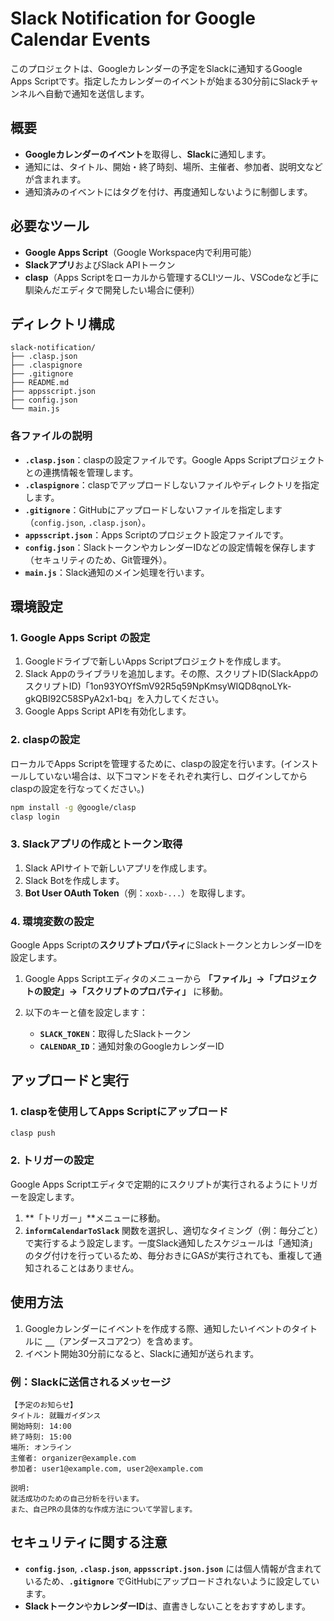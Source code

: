 # Slack Notification for Google Calendar Events

このプロジェクトは、Googleカレンダーの予定をSlackに通知するGoogle Apps Scriptです。指定したカレンダーのイベントが始まる30分前にSlackチャンネルへ自動で通知を送信します。

## 概要

- **Googleカレンダーのイベント**を取得し、**Slack**に通知します。
- 通知には、タイトル、開始・終了時刻、場所、主催者、参加者、説明文などが含まれます。
- 通知済みのイベントにはタグを付け、再度通知しないように制御します。

## 必要なツール

- **Google Apps Script**（Google Workspace内で利用可能）
- **Slackアプリ**およびSlack APIトークン
- **clasp**（Apps Scriptをローカルから管理するCLIツール、VSCodeなど手に馴染んだエディタで開発したい場合に便利）

## ディレクトリ構成

```
slack-notification/
├── .clasp.json
├── .claspignore
├── .gitignore
├── README.md
├── appsscript.json
├── config.json
└── main.js
```

### 各ファイルの説明

- **`.clasp.json`**：claspの設定ファイルです。Google Apps Scriptプロジェクトとの連携情報を管理します。
- **`.claspignore`**：claspでアップロードしないファイルやディレクトリを指定します。
- **`.gitignore`**：GitHubにアップロードしないファイルを指定します（`config.json`, `.clasp.json`）。
- **`appsscript.json`**：Apps Scriptのプロジェクト設定ファイルです。
- **`config.json`**：SlackトークンやカレンダーIDなどの設定情報を保存します（セキュリティのため、Git管理外）。
- **`main.js`**：Slack通知のメイン処理を行います。

## 環境設定

### 1. Google Apps Script の設定

1. Googleドライブで新しいApps Scriptプロジェクトを作成します。
2. Slack Appのライブラリを追加します。その際、スクリプトID(SlackAppのスクリプトID)「1on93YOYfSmV92R5q59NpKmsyWIQD8qnoLYk-gkQBI92C58SPyA2x1-bq」を入力してください。
2. Google Apps Script APIを有効化します。

### 2. claspの設定

ローカルでApps Scriptを管理するために、claspの設定を行います。(インストールしていない場合は、以下コマンドをそれぞれ実行し、ログインしてからclaspの設定を行なってください。)

```bash
npm install -g @google/clasp
clasp login
```

### 3. Slackアプリの作成とトークン取得

1. Slack APIサイトで新しいアプリを作成します。
2. Slack Botを作成します。
3. **Bot User OAuth Token**（例：`xoxb-...`）を取得します。

### 4. 環境変数の設定

Google Apps Scriptの**スクリプトプロパティ**にSlackトークンとカレンダーIDを設定します。

1. Google Apps Scriptエディタのメニューから **「ファイル」→「プロジェクトの設定」→「スクリプトのプロパティ」** に移動。
2. 以下のキーと値を設定します：

   - **`SLACK_TOKEN`**：取得したSlackトークン
   - **`CALENDAR_ID`**：通知対象のGoogleカレンダーID

## アップロードと実行

### 1. claspを使用してApps Scriptにアップロード

```bash
clasp push
```

### 2. トリガーの設定

Google Apps Scriptエディタで定期的にスクリプトが実行されるようにトリガーを設定します。

1. **「トリガー」**メニューに移動。
2. **`informCalendarToSlack`** 関数を選択し、適切なタイミング（例：毎分ごと）で実行するよう設定します。一度Slack通知したスケジュールは「通知済」のタグ付けを行っているため、毎分おきにGASが実行されても、重複して通知されることはありません。

## 使用方法

1. Googleカレンダーにイベントを作成する際、通知したいイベントのタイトルに **`__`**（アンダースコア2つ）を含めます。
2. イベント開始30分前になると、Slackに通知が送られます。

### 例：Slackに送信されるメッセージ

```
【予定のお知らせ】  
タイトル: 就職ガイダンス  
開始時刻: 14:00  
終了時刻: 15:00  
場所: オンライン  
主催者: organizer@example.com  
参加者: user1@example.com, user2@example.com  

説明:  
就活成功のための自己分析を行います。
また、自己PRの具体的な作成方法について学習します。
```

## セキュリティに関する注意

- **`config.json`**, **`.clasp.json`**, **`appsscript.json.json`** には個人情報が含まれているため、**`.gitignore`** でGitHubにアップロードされないように設定しています。
- **Slackトークン**や**カレンダーID**は、直書きしないことをおすすめします。
